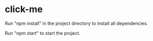 # click-me

Run "npm install" in the project directory to install all dependencies.

Run "npm start" to start the project.

